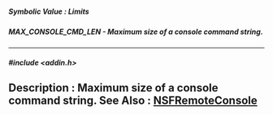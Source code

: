 ##### Symbolic Value : Limits
##### MAX_CONSOLE_CMD_LEN - Maximum size of a console command string.
---
##### #include <addin.h>
**Description :**
Maximum size of a console command string.
**See Also :**
[NSFRemoteConsole](D:/md_files/NSFRemoteConsole.md)
---
